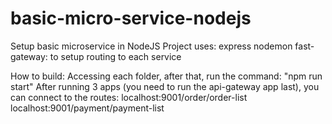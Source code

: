 # basic-micro-service-nodejs
Setup basic microservice in NodeJS
Project uses:
  express
  nodemon
  fast-gateway: to setup routing to each service

How to build:
  Accessing each folder, after that, run the command: "npm run start"
  After running 3 apps (you need to run the api-gateway app last), you can connect to the routes:
    localhost:9001/order/order-list
    localhost:9001/payment/payment-list
